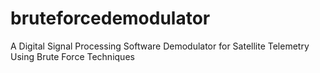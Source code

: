 # bruteforcedemodulator
A Digital Signal Processing Software Demodulator for Satellite Telemetry Using Brute Force Techniques
